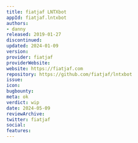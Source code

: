 ```yaml
---
title: fiatjaf LNTXbot
appId: fiatjaf.lntxbot
authors:
- danny
released: 2019-01-27
discontinued: 
updated: 2024-01-09
version: 
provider: fiatjaf
providerWebsite: 
website: https://fiatjaf.com
repository: https://github.com/fiatjaf/lntxbot
issue: 
icon:
bugbounty: 
meta: ok
verdict: wip
date: 2024-05-09
reviewArchive:
twitter: fiatjaf
social:
features:
---
```

